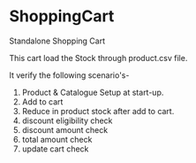 # ShoppingCart
Standalone Shopping Cart

This cart load the Stock through product.csv file.

It verify the following scenario's-
1. Product & Catalogue Setup at start-up.
2. Add to cart
3. Reduce in product stock after add to cart.
4. discount eligibility check
5. discount amount check
6. total amount check
7. update cart check
